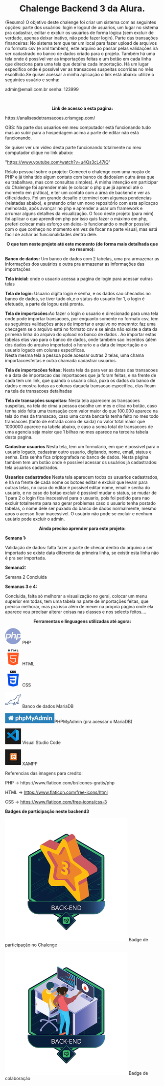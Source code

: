 <h1 align="center"><strong>Chalenge Backend 3 da Alura.</strong></h1>

(Resumo) O objetivo deste chalenge foi criar um sistema com as seguintes opções: parte dos usuários: login e logout de usuarios, um lugar no sistema pra cadastrar, editar e excluir os usuários de forma lógica (sem excluir de verdade, apenas deixar inativo, não pode fazer login). Parte das transações financeiras: No sistema tem que ter um local para fazer upload de arquivos no formato csv (e xml tambem), este arquivo ao passar pelas validações irá ser cadastrado no banco de dados criado para o projeto. Também há uma tela onde é possível ver as importações feitas e um botão em cada linha que direciona para uma tela que detalha cada importação. Há um lugar especifico onde é possível ver as transacoes suspeitas ocorridas no mês escolhido.Se quiser acessar a minha aplicação o link está abaixo: utilize o seguintes usuário e senha: <br>

<p>admin@email.com.br    senha: 123999 </p> <br>

<p align="center"><strong>Link de acesso a esta pagina:</strong></p>
https://analisesdetransacoes.crismgsp.com/ <br>


OBS: Na parte dos usuarios em meu computador está funcionando tudo mas ao subir para a hospedagem acima a parte de editar não está  funcionando.

Se quiser ver um vídeo desta parte funcionando totalmente no meu computador clique no link abaixo:

"https://www.youtube.com/watch?v=u4Qs3cL47iQ"  <br>


Relato pessoal sobre o projeto: Comecei o chalenge com uma noção de PHP e já tinha tido algum contato com banco de dados(em outra área que eu trabalhava, mas com consultas simples). A minha intenção em participar do Chalenge foi aprender mais (e colocar o php que já  aprendi até o momento em prática), e ter um contato com a área de backend e ver as dificuldades. Foi um grande desafio e terminei com algumas pendencias (relatadas abaixo), e pretendo criar um novo repositório com esta aplicaçao melhorada, após avançar no php e aprender a usar um framework e arrumar alguns detalhes da visualização. O foco deste projeto (para mim) foi aplicar o que aprendi em php por isso quis fazer o máximo em php, preferi colocar mais esforço em deixa-lo funcionando o melhor possível com o que conheço no momento em vez de focar na parte visual, mas está fácil de achar as funcionalidades dentro dele.



<p align="center"><strong>O que tem neste projeto até este momento (de forma mais detalhada que no resumo):</strong></p>

<strong>Banco de dados:</strong> Um banco de dados com 2 tabelas, uma pra armazenar as informações dos usuários e outra pra armazenar as informações das importações<br>

<strong>Tela inicial:</strong> onde o usuario acessa a pagina de  login para acessar outras telas<br>

<strong>Tela de login:</strong> Usuario digita login e senha, e os dados sao checados no banco de dados, se tiver tudo ok,e o status do usuario for 1, o login é efetuado, a parte de logou está pronta. <br>

<strong>Tela de importacões:</strong>Ao fazer o login o usuario e direcionado para uma tela onde pode importar transacoes, por enquanto somente no formato csv, tem as seguintes validações antes de importar o arquivo no moemnto: faz uma checagem se o arquivo
está no formato csv e se ainda não existe a data da primeira linha do arquivo do upload no banco de dados . Ao importar estas tabelas elas vao para o banco de dados, onde também sao inseridos (além dos dados do arquivo importado) o horario e a data  de importação e o usuario logado em colunas especificas.<br>
Nesta mesma tela a pessoa pode acessar outras 2 telas, uma chama importacoesfeitas e outra chamada cadastrar usuarios.<br>

<strong>Tela de importacões feitas:</strong> Nesta tela da para ver as datas das transacoes e a data de importacao das importacoes que ja foram feitas, e na frente de cada tem um link, que quando o usuario clica, puxa os dados do banco de dados e mostra todas as colunas daquela transacao especifica, elas ficam na tela de transacoes detalhadas<br>

<strong>Tela de transações suspeitas:</strong> Nesta tela aparecem as transacoes suspeitas, na tela de cima a pessoa escolhe um mes e clica no botão,  caso tenha sido feita uma transação com valor maior do que 100.000 aparece na tela do mes da transacao, caso uma conta bancaria tenha feito no mes todo transacoes (tanto de entrada como de saida) no valor total maior que 1000000 aparece na tabela abaixo, e caso a soma total de transacoes de uma agencia seja maior que 1 bilhao no mes aparece na terceira tabela desta pagina.<br>

<strong>Cadastrar usuarios</strong> Nesta tela, tem um formulario, em que é possivel para o usuario logado, cadastrar outro usuario, digitando, nome, email, status e senha. Esta senha fica criptografada no banco de dados. Nesta página tambem tem um botão onde é possível acessar os usuários já cadastrados: tela usuarios cadastrados.<br>

<strong>Usuarios cadastrados</strong> Nesta tela aparecem todos os usuarios cadastrados, e há na frente de cada nome os botoes editar e excluir que levam para outras telas, no caso do editar é possivel editar nome, email e senha do usuario, e no caso do botao excluir é possivel mudar o status, se mudar de 1 para 2 o login fica inacessivel  para o usuario, pois foi pedido para nao excluir totalmente para nao gerar problemas caso o usuario tenha postado tabelas, o nome dele ser puxado do banco de dados normalmente, mesmo apos o acesso ficar inacessivel. O usuário não pode se excluir e nenhum usuário pode excluir o admin.
<br>

<p align="center"><strong>Ainda preciso aprender para este projeto:</strong></p>

<p><strong>Semana 1:</strong></p> 
Validação de dados: falta fazer a parte de checar dentro do arquivo a ser importado se existe data diferente da primeira linha, se existir esta linha não é pra ser importada. 
<p><strong>Semana2:</strong></p> 
Semana 2 Concluida <br>
<p><strong>Semanas 3 e 4:</strong> </p> 
Concluida, falta só melhorar a visualização no geral, colocar um menu superior em todas, tem uma tabela na parte de importações feitas, que preciso melhorar, mas pra isso além de mexer na própria página onde ela aparece vou precisar alterar coisas nas classes e nos selects feitos....
 <br>



<p align="center"><strong>Ferramentas e linguagens utilizadas até agora:</strong></p>
<p><img src='/assets/imagens/php.png' alt="simbolo PHP criado por Freepik - Flaticon"/> PHP </p>
<p><img src='/assets/imagens/html.png' alt="simbolo HTML criado por Freepik - Flaticon"/> HTML </p>
<p><img src='/assets/imagens/css.png' alt="simbolo CSS criado por Freepik - Flaticon"/> CSS </p>
<p><img src='/assets/imagens/mariadb.png'alt="simbolo MariaDB"/> Banco de dados MariaDB </p>
<p><img src='/assets/imagens/phpmyadmin.png' alt=" Imagem relacionada a PHPMyAdmin"/>PHPMyAdmin (pra acessar o MariaDB)  </p>
<p><img src='/assets/imagens/vscode.png' alt="simbolo VSCODE"/> Visual Studio Code </p>
<p><img src='/assets/imagens/xampp.png' alt="simbolo XAMPP"/> XAMPP <br> </p>



<p>Referencias das imagens para credito:</p>
PHP -> https://www.flaticon.com/br/icones-gratis/php

HTML -> https://www.flaticon.com/free-icons/html

CSS -> https://www.flaticon.com/free-icons/css-3
<br>


<p><strong>Badges de participação neste backend3 </strong></p>
<p><img src='/assets/imagens/Badge_Alura_Challenge_back_First_v3.png' alt="Badgeparticipacao"/> Badge de participação no Chalenge </p>

<p><img src='/assets/imagens/Badge_Alura_Challenge_Back_Helper.png' alt="Badgeparticipacao"/> Badge de colaboração</p>














